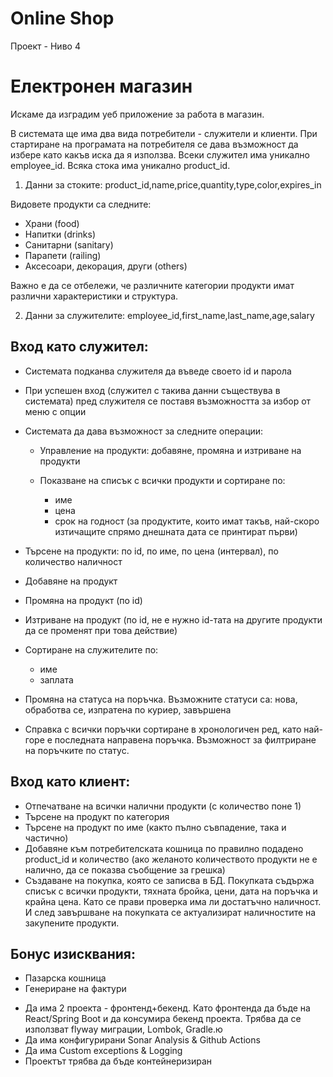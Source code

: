 # Online Shop
Проект - Ниво 4

# Електронен магазин
Искаме да изградим уеб приложение за работа в магазин.

В системата ще има два вида потребители - служители и клиенти. При стартиране на програмата на потребителя се дава възможност да избере като какъв иска да я използва. Всеки служител има уникално employee_id. Всяка стока има уникално product_id.

1. Данни за стоките: product_id,name,price,quantity,type,color,expires_in

Видовете продукти са следните:
- Храни (food)
- Напитки (drinks)
- Санитарни (sanitary)
- Парапети (railing)
- Аксесоари, декорация, други (others)

Важно е да се отбележи, че различните категории продукти имат различни характеристики и структура. 

2. Данни за служителите: employee_id,first_name,last_name,age,salary

## Вход като служител:
- Системата подканва служителя да въведе своето id и парола 
- При успешен вход (служител с такива данни съществува в системата) пред служителя се поставя възможността за избор от меню с опции
- Системата да дава възможност за следните операции: 
  - Управление на продукти: добавяне, промяна и изтриване на продукти

  - Показване на списък с всички продукти и сортиране по:
    - име
    - цена 
    - срок на годност (за продуктите, които имат такъв, най-скоро изтичащите спрямо днешната дата се принтират първи)

- Търсене на продукти: по id, по име, по цена (интервал), по количество наличност
- Добавяне на продукт
- Промяна на продукт (по id)
- Изтриване на продукт (по id, не е нужно id-тата на другите продукти да се променят при това действие)
- Сортиране на служителите по:
  - име
  - заплата 
- Промяна на статуса на поръчка. Възможните статуси са: нова, обработва се, изпратена по куриер, завършена
- Справка с всички поръчки сортиране в хронологичен ред, като най-горе е последната направена поръчка. Възможност за филтриране на поръчките по статус.

## Вход като клиент:
- Отпечатване на всички налични продукти (с количество поне 1)
- Търсене на продукт по категория
- Търсене на продукт по име (както пълно съвпадение, така и частично)
- Добавяне към потребителската кошница по правилно подадено product_id и количество (ако желаното количеството продукти не е налично, да се показва съобщение за грешка)
- Създаване на покупка, която се записва в БД. Покупката съдържа списък с всички продукти, тяхната бройка, цени, дата на поръчка и крайна цена. Като се прави проверка има ли достатъчно наличност. И след завършване на покупката се актуализират наличностите на закупените продукти.

## Бонус изисквания:
- Пазарска кошница
- Генериране на фактури
+ Да има 2 проекта - фронтенд+бекенд. Като фронтенда да бъде на React/Spring Boot и да консумира бекенд проекта. Трябва да се използват flyway миграции, Lombok, Gradle.ю
+ Да има конфигурирани Sonar Analysis & Github Actions
+ Да има Custom exceptions & Logging
+ Проектът трябва да бъде контейнеризиран
